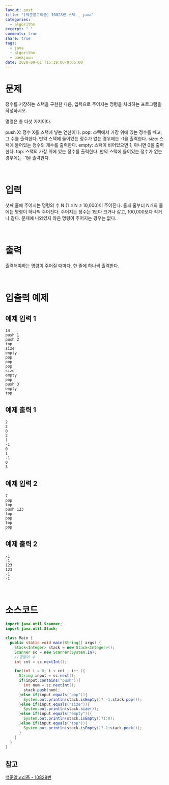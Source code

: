 ```yaml
---
layout: post
title: "[백준알고리즘] 10828번 스택 _ java"
categories:
  - algorithm
excerpt: " "
comments: true
share: true
tags:
  - java
  - algorithm
  - baekjoon
date: 2020-09-01 T15:19:00-0:05:00
---
```


# 문제

정수를 저장하는 스택을 구현한 다음, 입력으로 주어지는 명령을 처리하는 프로그램을 작성하시오.

명령은 총 다섯 가지이다.

push X: 정수 X를 스택에 넣는 연산이다.
pop: 스택에서 가장 위에 있는 정수를 빼고, 그 수를 출력한다. 만약 스택에 들어있는 정수가 없는 경우에는 -1을 출력한다.
size: 스택에 들어있는 정수의 개수를 출력한다.
empty: 스택이 비어있으면 1, 아니면 0을 출력한다.
top: 스택의 가장 위에 있는 정수를 출력한다. 만약 스택에 들어있는 정수가 없는 경우에는 -1을 출력한다.

<br>

# 입력

첫째 줄에 주어지는 명령의 수 N (1 ≤ N ≤ 10,000)이 주어진다. 둘째 줄부터 N개의 줄에는 명령이 하나씩 주어진다. 주어지는 정수는 1보다 크거나 같고, 100,000보다 작거나 같다. 문제에 나와있지 않은 명령이 주어지는 경우는 없다.

<br>

# 출력

출력해야하는 명령이 주어질 때마다, 한 줄에 하나씩 출력한다.

<br>

# 입출력 예제

## 예제 입력 1

```
14
push 1
push 2
top
size
empty
pop
pop
pop
size
empty
pop
push 3
empty
top
```

## 예제 출력 1

```
2
2
0
2
1
-1
0
1
-1
0
3
```

## 예제 입력 2

```
7
pop
top
push 123
top
pop
top
pop
```

## 예제 출력 2

```
-1
-1
123
123
-1
-1
```

<br>

# 소스코드

```java
import java.util.Scanner;
import java.util.Stack;

class Main {
  public static void main(String[] args) {
    Stack<Integer> stack = new Stack<Integer>();
    Scanner sc = new Scanner(System.in);
    //명령어 수
    int cnt = sc.nextInt();

    for(int i = 0; i < cnt ; i++ ){
      String input = sc.next();
      if(input.contains("push")){
        int num = sc.nextInt();
        stack.push(num);
      }else if(input.equals("pop")){
        System.out.println(stack.isEmpty()? -1:stack.pop());
      }else if(input.equals("size")){
        System.out.println(stack.size());
      }else if(input.equals("empty")){
        System.out.println(stack.isEmpty()?1:0);
      }else if(input.equals("top")){
        System.out.println(stack.isEmpty()?-1:stack.peek());
      }
    }
  }
}
```

## 참고

[백준알고리즘 - 10828번](https://www.acmicpc.net/problem/10828)
